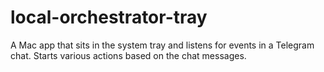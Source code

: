 # local-orchestrator-tray
A Mac app that sits in the system tray and listens for events in a Telegram chat. Starts various actions based on the chat messages.
